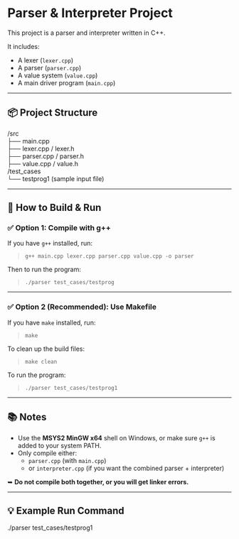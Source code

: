 ﻿# Parser & Interpreter Project

This project is a parser and interpreter written in C++.

It includes:
- A lexer (`lexer.cpp`)
- A parser (`parser.cpp`)
- A value system (`value.cpp`)
- A main driver program (`main.cpp`)

---

## 📦 Project Structure

/src  
├── main.cpp  
├── lexer.cpp / lexer.h  
├── parser.cpp / parser.h  
├── value.cpp / value.h  
/test_cases  
└── testprog1  (sample input file)

---

## 🚀 How to Build & Run

### ✅ Option 1: Compile with g++

If you have `g++` installed, run:

> `g++ main.cpp lexer.cpp parser.cpp value.cpp -o parser`

Then to run the program:

> `./parser test_cases/testprog`

---

### ✅ Option 2 (Recommended): Use Makefile

If you have `make` installed, run:

> `make`

To clean up the build files:

> `make clean`

To run the program:

> `./parser test_cases/testprog1`

---

## 📚 Notes

- Use the **MSYS2 MinGW x64** shell on Windows, or make sure `g++` is added to your system PATH.
- Only compile either:
  - `parser.cpp` (with `main.cpp`)
  - or `interpreter.cpp` (if you want the combined parser + interpreter)

➥ **Do not compile both together, or you will get linker errors.**

---

## 💡 Example Run Command

./parser test_cases/testprog1
